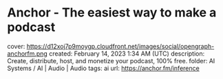 # Anchor - The easiest way to make a podcast

cover: https://d12xoj7p9moygp.cloudfront.net/images/social/opengraph-anchorfm.png
created: February 14, 2023 1:34 AM (UTC)
description: Create, distribute, host, and monetize your podcast, 100% free.
folder: AI Systems / AI | Audio | Audio
tags: ai
url: https://anchor.fm/inference